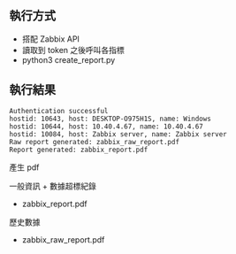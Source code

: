 ## 執行方式
- 搭配 Zabbix API
- 讀取到 token 之後呼叫各指標
- python3 create_report.py

## 執行結果

```text
Authentication successful
hostid: 10643, host: DESKTOP-O975H1S, name: Windows
hostid: 10644, host: 10.40.4.67, name: 10.40.4.67
hostid: 10084, host: Zabbix server, name: Zabbix server
Raw report generated: zabbix_raw_report.pdf
Report generated: zabbix_report.pdf
```

產生 pdf

一般資訊 + 數據超標紀錄
- zabbix_report.pdf

歷史數據
- zabbix_raw_report.pdf
